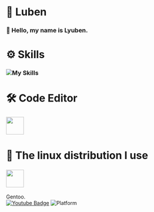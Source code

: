   # 📌 Luben
### 👋 Hello, my name is **Lyuben.**
# ⚙️ Skills
###    ![My Skills](https://skillicons.dev/icons?i=python,c,lua,html,rust)
# 🛠️ Code Editor
###    <img src="https://cdn.discordapp.com/attachments/1001159460103933983/1115471094275653672/image.png" style="max-width: 100%;" width="48"/>
# 🐧 The linux distribution I use
### <img src="https://cdn.discordapp.com/attachments/1001159460103933983/1115469323973165086/image.png" style="max-width: 100%;" width="48"/> 
Gentoo.      
[![Youtube Badge](https://img.shields.io/youtube/channel/subscribers/UC0RL_1zazhFnqplgCflSrlg?style=social)](https://www.youtube.com/@bor666)
![Platform](https://img.shields.io/badge/platform-%20%7C%20Linux-%23989898)
